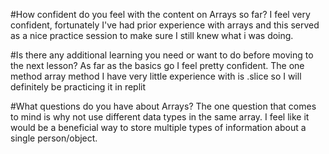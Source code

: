 #How confident do you feel with the content on Arrays so far?
I feel very confident, fortunately I've had prior experience with arrays and this served as a nice practice session to make sure I still knew what i was doing.

#Is there any additional learning you need or want to do before moving to the next lesson?
As far as the basics go I feel pretty confident. The one method array method I have very little experience with is .slice so I will definitely be practicing it in replit

#What questions do you have about Arrays?
The one question that comes to mind is why not use different data types in the same array. I feel like it would be a beneficial way to store multiple types of information about a single person/object.
